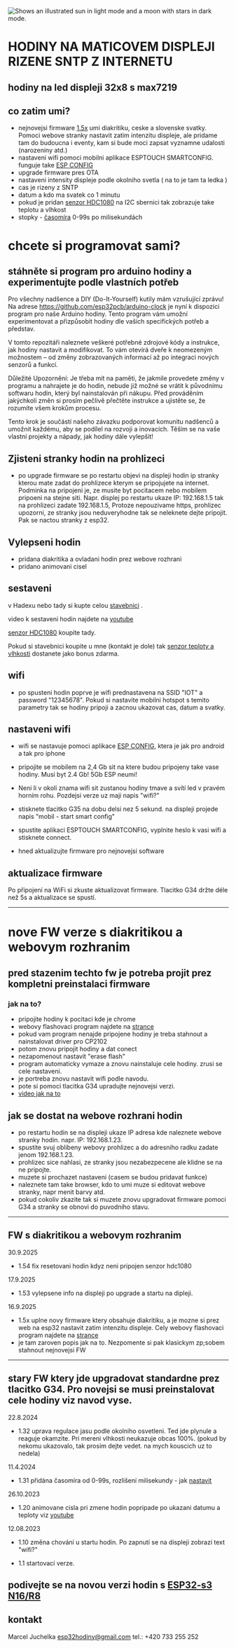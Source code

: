 <picture>
  <source media="(prefers-color-scheme: dark)" srcset="https://github.com/esp32pcb/hodiny/blob/main/cas%20vecer.jpg">
  <source media="(prefers-color-scheme: light)" srcset="https://github.com/esp32pcb/hodiny/blob/main/hodiny%20svitici%20light.jpg">
  <img alt="Shows an illustrated sun in light mode and a moon with stars in dark mode." src="https://user-images.githubusercontent.com/25423296/163456779-a8556205-d0a5-45e2-ac17-42d089e3c3f8.png">
</picture>

# HODINY NA MATICOVEM DISPLEJI RIZENE SNTP Z INTERNETU 
## hodiny na led displeji 32x8 s max7219

## co zatim umi?
- nejnovejsi firmware [1.5x](https://fota.vipro.cz/flash_full_fw.html) umi diakritiku, ceske a slovenske svatky. Pomoci webove stranky nastavit zatim intenzitu displeje, ale pridame tam do budoucna i eventy, kam si bude moci zapsat vyznamne udalosti (narozeniny atd.)
- nastaveni wifi pomoci mobilni aplikace ESPTOUCH SMARTCONFIG. funguje take [ESP CONFIG](https://play.google.com/store/apps/details?id=com.techbot.smart_config)
- upgrade firmware pres OTA
- nastaveni intensity displeje podle okolniho svetla ( na to je tam ta ledka )
- cas je rizeny z SNTP
- datum a kdo ma svatek co 1 minutu
- pokud je pridan [senzor HDC1080](https://github.com/esp32pcb/hodiny/blob/main/senzorHDC1080_1.jpg) na I2C sbernici tak zobrazuje take teplotu a vlhkost
- stopky - [časomíra](https://youtu.be/6PLG5gm5gp4) 0-99s po milisekundách 

# chcete si programovat sami?
## stáhněte si program pro arduino hodiny a experimentujte podle vlastních potřeb

Pro všechny nadšence a DIY (Do-It-Yourself) kutily mám vzrušující zprávu! Na adrese https://github.com/esp32pcb/arduino-clock je nyní k dispozici program pro naše Arduino hodiny. Tento program vám umožní experimentovat a přizpůsobit hodiny dle vašich specifických potřeb a představ.

V tomto repozitáři naleznete veškeré potřebné zdrojové kódy a instrukce, jak hodiny nastavit a modifikovat. To vám otevírá dveře k neomezeným možnostem – od změny zobrazovaných informací až po integraci nových senzorů a funkcí.

Důležité Upozornění:
Je třeba mít na paměti, že jakmile provedete změny v programu a nahrajete je do hodin, nebude již možné se vrátit k původnímu softwaru hodin, který byl nainstalován při nákupu. Před prováděním jakýchkoli změn si prosím pečlivě přečtěte instrukce a ujistěte se, že rozumíte všem krokům procesu.

Tento krok je součástí našeho závazku podporovat komunitu nadšenců a umožnit každému, aby se podílel na rozvoji a inovacích. Těším se na vaše vlastní projekty a nápady, jak hodiny dále vylepšit!


## Zjisteni stranky hodin na prohlizeci
- po upgrade firmware se po restartu objevi na displeji hodin ip stranky kterou mate zadat do prohlizece kterym se pripojujete na internet.
  Podminka na pripojeni je, ze musite byt pocitacem nebo mobilem pripoeni na stejne siti.
  Napr. displej po restartu ukaze IP: 192.168.1.5 tak na prohlizeci zadate 192.168.1.5, Protoze nepouzivame https, prohlizec upozorni, ze stranky jsou neduveryhodne tak se neleknete dejte pripojit.
  Pak se nactou stranky z esp32.

## Vylepseni hodin
- pridana diakritika a ovladani hodin prez webove rozhrani
- pridano animovani cisel


## sestaveni
v Hadexu nebo tady si kupte celou [stavebnici](https://www.hadex.cz/m304-stavebnice-hodiny-s-esp32-vroom-32-24ghz-wifi--bluetooth) .

video k sestaveni hodin najdete na [youtube](https://www.youtube.com/playlist?list=PLUCHvT3VSIT8nw8vogFUVakzei5OW-S98)

[senzor HDC1080](https://github.com/esp32pcb/hodiny/blob/main/senzorHDC1080_1.jpg) koupíte tady.

Pokud si stavebnici koupite u mne (kontakt je dole) tak [senzor teploty a vlhkosti](https://github.com/esp32pcb/hodiny/blob/main/senzorHDC1080_1.jpg) dostanete jako bonus zdarma.

## wifi
- po spusteni hodin poprve je wifi prednastavena na SSID "IOT" a password "12345678".
  Pokud si nastavite mobilni hotspot s temito parametry tak se hodiny pripoji a zacnou ukazovat cas, datum a svatky.
## nastaveni wifi
- wifi se nastavuje pomoci aplikace [ESP CONFIG](https://play.google.com/store/apps/details?id=com.techbot.smart_config), ktera je jak pro android a tak pro iphone
- pripojite se mobilem na 2,4 Gb sit na ktere budou pripojeny take vase hodiny. Musi byt 2.4 Gb! 5Gb ESP neumi!

- Neni li v okoli znama wifi sit zustanou hodiny tmave a svítí led v pravém horním rohu. Pozdejsi verze uz maji napis "wifi?"
- stisknete tlacitko G35 na dobu delsi nez 5 sekund. na displeji projede napis "mobil - start smart config"
- spustite aplikaci ESPTOUCH SMARTCONFIG, vyplnite heslo k vasi wifi a stisknete connect.
- hned aktualizujte firmware pro nejnovejsi software

## aktualizace firmware
Po připojení na WiFi si zkuste aktualizovat firmware.
Tlacitko G34 držte déle než 5s a aktualizace se spustí.


----------------------------------------------------------------------------------------------------------------------------------------------------------------------------------
# nove FW verze s diakritikou a webovym rozhranim 

## pred stazenim techto fw je potreba projit prez kompletni preinstalaci firmware 
### jak na to?
- pripojite hodiny k pocitaci kde je chrome
- webovy flashovaci program najdete na [strance](https://fota.vipro.cz/flash_full_fw.html)
- pokud vam program nenajde pripojene hodiny je treba stahnout a nainstalovat driver pro CP2102
- potom znovu pripojit hodiny a dat conect
- nezapomenout nastavit "erase flash"
- program automaticky vymaze a znovu nainstaluje cele hodiny. zrusi se cele nastaveni.
- je portreba znovu nastavit wifi podle navodu.
- pote si pomoci tlacitka G34 upradujte nejnovejsi verzi.
- [video jak na to](https://youtu.be/ImiZ511ttPk)

## jak se dostat na webove rozhrani hodin
- po restartu hodin se na displeji ukaze IP adresa kde naleznete webove stranky hodin. napr. IP: 192.168.1.23.
- spustite svuj oblibeny webovy prohlizec a do adresniho radku zadate jenom 192.168.1.23.
- prohlizec sice nahlasi, ze stranky jsou nezabezpecene ale klidne se na ne pripojte.
- muzete si prochazet nastaveni (casem se budou pridavat funkce)
- naleznete tam take browser, kdo to umi muze si editovat webove stranky, napr menit barvy atd.
- pokud cokoliv zkazite tak si muzete znovu upgradovat firmware pomoci G34 a stranky se obnovi do puvodniho stavu.
---------------------------------------------------------------------------------------------------------------------------------------------------------------------------------
## FW s diakritikou a webovym rozhranim
30.9.2025
- 1.54  fix resetovani hodin kdyz neni pripojen senzor hdc1080

17.9.2025
- 1.53  vylepsene info na displeji po upgrade a startu na dipleji. 

16.9.2025
- 1.5x   uplne novy firmware ktery obsahuje diakritiku, a je mozne si prez web na esp32  nastavit zatim intenzitu displeje. Cely webovy flashovaci program najdete na [strance](https://fota.vipro.cz/flash_full_fw.html)
- je tam zaroven popis jak na to. Nezpomente si pak klasickym zp;sobem stahnout nejnovejsi FW

----------------------------------------------------------------------------------------------------------------------------------------------------------------------------------
## stary FW ktery jde upgradovat standardne prez tlacitko G34. Pro novejsi se musi preinstalovat cele hodiny viz navod vyse.
22.8.2024
- 1.32  uprava regulace jasu podle okolniho osvetleni. Ted jde plynule a reaguje okamzite. Pri mereni vlhkosti neukazuje obcas 100%. (pokud by nekomu ukazovalo, tak prosim dejte vedet. na mych kouscich uz to nedela)

11.4.2024
- 1.31  přidána časomíra od 0-99s, rozlišení milisekundy - jak [nastavit](https://youtu.be/hgDsx6DGCJs)

26.10.2023
- 1.20 animovane cisla pri zmene hodin popripade po ukazani datumu a teploty viz [youtube](https://www.youtube.com/playlist?list=PLUCHvT3VSIT8nw8vogFUVakzei5OW-S98)

12.08.2023
- 1.10 změna chování u startu hodin. Po zapnutí se na displeji zobrazí text "wifi?"
  
- 1.1 startovací verze.

## podivejte se na novou verzi hodin s [ESP32-s3 N16/R8](https://github.com/esp32pcb/hodiny_v2/wiki)

## kontakt
Marcel Juchelka
esp32hodiny@gmail.com
tel.: +420 733 255 252




